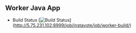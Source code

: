 ## Worker Java App
  * Build Status
[![Build Status](http://5.75.231.102:8999/buildStatus/icon?job=instavote%2Fworker-build)]
(http://5.75.231.102:8999/job/instavote/job/worker-build/)

